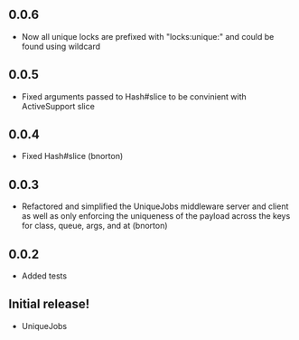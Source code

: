 0.0.6
-----------

- Now all unique locks are prefixed with "locks:unique:" and could be found using wildcard

0.0.5
-----------

- Fixed arguments passed to Hash#slice to be convinient with ActiveSupport slice

0.0.4
-----------

- Fixed Hash#slice (bnorton)

0.0.3
-----------

- Refactored and simplified the UniqueJobs middleware server and client as well as only enforcing the uniqueness of the payload across the keys for class, queue, args, and at (bnorton)

0.0.2
-----------

- Added tests

Initial release!
-----------

- UniqueJobs